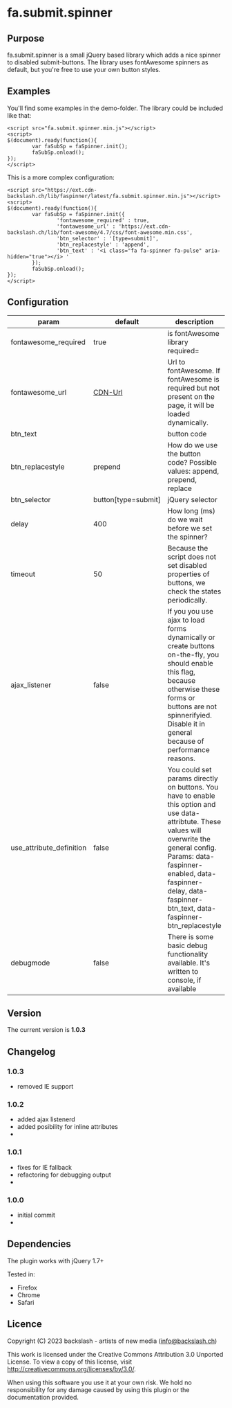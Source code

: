 # fa.submit.spinner
## Purpose
fa.submit.spinner is a small jQuery based library which adds a nice spinner to disabled submit-buttons. The library uses fontAwesome spinners as default, but you're free to use your own button styles.

## Examples
You'll find some examples in the demo-folder.
The library could be included like that:
```
<script src="fa.submit.spinner.min.js"></script>
<script>
$(document).ready(function(){
        var faSubSp = faSpinner.init();
        faSubSp.onload();
});
</script>
```
This is a more complex configuration:
```
<script src="https://ext.cdn-backslash.ch/lib/faspinner/latest/fa.submit.spinner.min.js"></script>
<script>
$(document).ready(function(){
        var faSubSp = faSpinner.init({
                'fontawesome_required' : true,
                'fontawesome_url' : 'https://ext.cdn-backslash.ch/lib/font-awesome/4.7/css/font-awesome.min.css',
                'btn_selector' : '[type=submit]',
                'btn_replacestyle' : 'append',
                'btn_text' : '<i class="fa fa-spinner fa-pulse" aria-hidden="true"></i> '
        });
        faSubSp.onload();
});
</script>
```


## Configuration
| param |	default |	description |
|----- | ------- | --------- |
| fontawesome_required |	true |	is fontAwesome library required= |
| fontawesome_url |	[CDN-Url](https://ext.cdn-backslash.ch/lib/font-awesome/4.7/css/font-awesome.min.css) |	Url to fontAwesome. If fontAwesome is required but not present on the page, it will be loaded dynamically. |
| btn_text |	<i class="fa fa-spinner fa-pulse"></i> |	button code |
| btn_replacestyle |	prepend |	How do we use the button code? Possible values: append, prepend, replace |
| btn_selector |	button[type=submit] |	jQuery selector |
| delay |	400 |	How long (ms) do we wait before we set the spinner? |
| timeout |	50 	| Because the script does not set disabled properties of buttons, we check the states periodically.|
| ajax_listener |	false | If you you use ajax to load forms dynamically or create buttons on-the-fly, you should enable this flag, because otherwise these forms or buttons are not spinnerifyied. Disable it in general because of performance reasons.|
| use_attribute_definition |	false | You could set params directly on buttons. You have to enable this option and use data-attribtute. These values will overwrite the general config. Params: data-faspinner-enabled, data-faspinner-delay, data-faspinner-btn_text, data-faspinner-btn_replacestyle |
| debugmode |	false |	There is some basic debug functionality available. It's written to console, if available|

## Version
The current version is **1.0.3**
## Changelog
### 1.0.3
- removed IE support
### 1.0.2
- added ajax listenerd
- added posibility for inline attributes
- 
### 1.0.1
- fixes for IE fallback
- refactoring for debugging output
- 
### 1.0.0
- initial commit
- 
## Dependencies
The plugin works with jQuery 1.7+

Tested in:
* Firefox
* Chrome
* Safari

## Licence
Copyright (C) 2023 backslash - artists of new media (info@backslash.ch)

This work is licensed under the Creative Commons
Attribution 3.0 Unported License. To view a copy
of this license, visit
http://creativecommons.org/licenses/by/3.0/.
 
When using this software you use it at your own risk. We hold
no responsibility for any damage caused by using this plugin
or the documentation provided.
